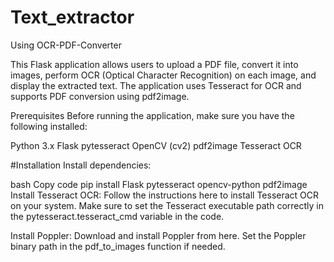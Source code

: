 # Text_extractor
Using 
OCR-PDF-Converter

This Flask application allows users to upload a PDF file, convert it into images, perform OCR (Optical Character Recognition) on each image, and display the extracted text. The application uses Tesseract for OCR and supports PDF conversion using pdf2image.

Prerequisites
Before running the application, make sure you have the following installed:

Python 3.x
Flask
pytesseract
OpenCV (cv2)
pdf2image
Tesseract OCR


#Installation
Install dependencies:

bash
Copy code
pip install Flask pytesseract opencv-python pdf2image
Install Tesseract OCR: Follow the instructions here to install Tesseract OCR on your system. Make sure to set the Tesseract executable path correctly in the pytesseract.tesseract_cmd variable in the code.

Install Poppler: Download and install Poppler from here. Set the Poppler binary path in the pdf_to_images function if needed.
